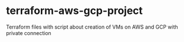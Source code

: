 # terraform-aws-gcp-project
Terraform files with script about creation of VMs on AWS and GCP with private connection
